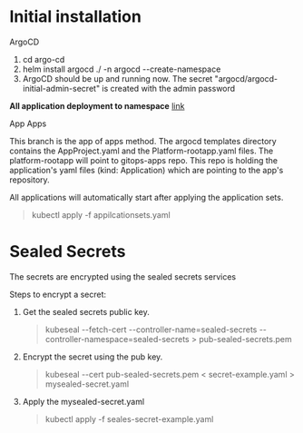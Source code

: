 # Initial installation 

ArgoCD
1. cd argo-cd
2. helm install argocd ./ -n argocd --create-namespace
3. ArgoCD should be up and running now. The secret "argocd/argocd-initial-admin-secret" is created with the admin password

**All application deployment to namespace** [link](https://argo-cd.readthedocs.io/en/stable/operator-manual/app-any-namespace/#:~:text=The%20Application%20's%20namespace%20must,source%20Application%20resources%20from%20globally.)

App Apps

This branch is the app of apps method.
The argocd templates directory contains the AppProject.yaml and the Platform-rootapp.yaml files. The platform-rootapp will point to gitops-apps repo. This repo is holding the application's yaml files (kind: Application) which are pointing to the app's repository. 
 
All applications will automatically start after applying the application sets.
 > kubectl apply -f appilcationsets.yaml



# Sealed Secrets


The secrets are encrypted using the sealed secrets services

Steps to encrypt a secret:

1. Get the sealed secrets public key. 
    > kubeseal --fetch-cert --controller-name=sealed-secrets --controller-namespace=sealed-secrets > pub-sealed-secrets.pem
1. Encrypt the secret using the pub key.
    > kubeseal --cert pub-sealed-secrets.pem < secret-example.yaml > mysealed-secret.yaml
1. Apply the mysealed-secret.yaml
    > kubectl apply -f seales-secret-example.yaml
